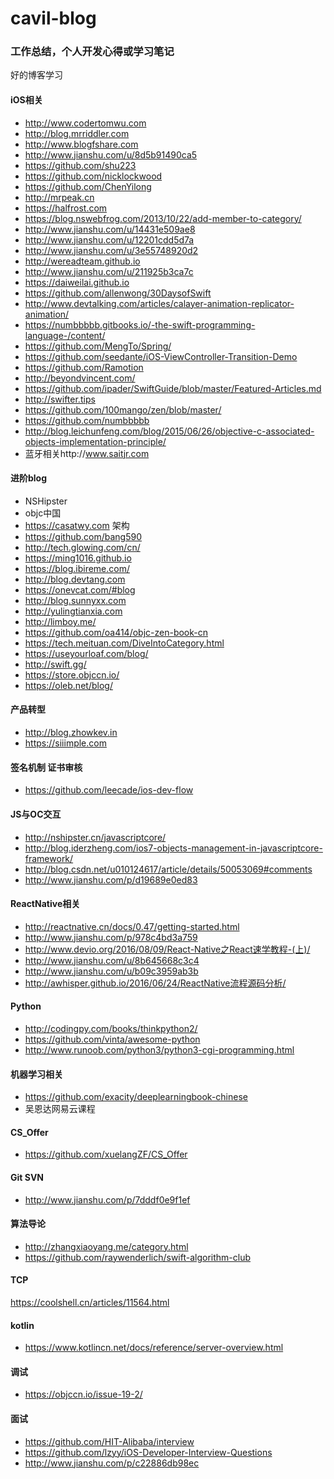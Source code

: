 # cavil-blog
### 工作总结，个人开发心得或学习笔记
好的博客学习

#### iOS相关
* []() http://www.codertomwu.com
* []() http://blog.mrriddler.com
* []() http://www.blogfshare.com
* []() http://www.jianshu.com/u/8d5b91490ca5
* []() https://github.com/shu223
* []() https://github.com/nicklockwood
* []() https://github.com/ChenYilong
* []() http://mrpeak.cn
* []() https://halfrost.com
* []() https://blog.nswebfrog.com/2013/10/22/add-member-to-category/
* []() http://www.jianshu.com/u/14431e509ae8
* []() http://www.jianshu.com/u/12201cdd5d7a
* []() http://www.jianshu.com/u/3e55748920d2 
* []() http://wereadteam.github.io
* []() http://www.jianshu.com/u/211925b3ca7c
* []() https://daiweilai.github.io
* []() https://github.com/allenwong/30DaysofSwift
* []() http://www.devtalking.com/articles/calayer-animation-replicator-animation/
* []() https://numbbbbb.gitbooks.io/-the-swift-programming-language-/content/
* []() https://github.com/MengTo/Spring/
* []() https://github.com/seedante/iOS-ViewController-Transition-Demo
* []() https://github.com/Ramotion
* []() http://beyondvincent.com/
* []() https://github.com/ipader/SwiftGuide/blob/master/Featured-Articles.md
* []() http://swifter.tips
* []() https://github.com/100mango/zen/blob/master/
* []() https://github.com/numbbbbb
* []() http://blog.leichunfeng.com/blog/2015/06/26/objective-c-associated-objects-implementation-principle/
* []() 蓝牙相关http://www.saitjr.com

#### 进阶blog
*  NSHipster
*  objc中国
* []() https://casatwy.com   架构
* []() https://github.com/bang590
* []() http://tech.glowing.com/cn/
* []() https://ming1016.github.io
* []() https://blog.ibireme.com/
* []() http://blog.devtang.com
* []() https://onevcat.com/#blog
* []() http://blog.sunnyxx.com
* []() http://yulingtianxia.com
* []() http://limboy.me/
* []() https://github.com/oa414/objc-zen-book-cn
* []() https://tech.meituan.com/DiveIntoCategory.html
* []() https://useyourloaf.com/blog/
* []() http://swift.gg/
* []() https://store.objccn.io/
* []() https://oleb.net/blog/


#### 产品转型
* []() http://blog.zhowkev.in
* []() https://siiimple.com

#### 签名机制 证书审核
* []() https://github.com/leecade/ios-dev-flow

#### JS与OC交互
* []() http://nshipster.cn/javascriptcore/
* []() http://blog.iderzheng.com/ios7-objects-management-in-javascriptcore-framework/
* []() http://blog.csdn.net/u010124617/article/details/50053069#comments
* []() http://www.jianshu.com/p/d19689e0ed83

#### ReactNative相关
* []() http://reactnative.cn/docs/0.47/getting-started.html
* []() http://www.jianshu.com/p/978c4bd3a759
* []() http://www.devio.org/2016/08/09/React-Native之React速学教程-(上)/
* []() http://www.jianshu.com/u/8b645668c3c4
* []() http://www.jianshu.com/u/b09c3959ab3b
* []() http://awhisper.github.io/2016/06/24/ReactNative流程源码分析/

#### Python
* []() http://codingpy.com/books/thinkpython2/
* []() https://github.com/vinta/awesome-python
* []() http://www.runoob.com/python3/python3-cgi-programming.html

#### 机器学习相关
* []() https://github.com/exacity/deeplearningbook-chinese
* 吴恩达网易云课程

#### CS_Offer
* []() https://github.com/xuelangZF/CS_Offer

#### Git SVN
* []() http://www.jianshu.com/p/7dddf0e9f1ef

#### 算法导论
* []() http://zhangxiaoyang.me/category.html
* []() https://github.com/raywenderlich/swift-algorithm-club

#### TCP
https://coolshell.cn/articles/11564.html

#### kotlin
* []() https://www.kotlincn.net/docs/reference/server-overview.html

#### 调试
* []() https://objccn.io/issue-19-2/

#### 面试
* []() https://github.com/HIT-Alibaba/interview
* []() https://github.com/lzyy/iOS-Developer-Interview-Questions
* []() http://www.jianshu.com/p/c22886db98ec
